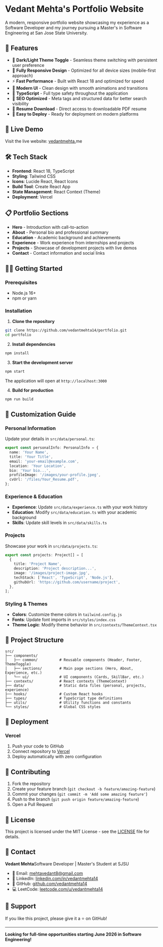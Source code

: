 # Vedant Mehta's Portfolio Website

A modern, responsive portfolio website showcasing my experience as a Software Developer and my journey pursuing a Master's in Software Engineering at San Jose State University.

## 🌟 Features

- 🌙 **Dark/Light Theme Toggle** - Seamless theme switching with persistent user preference
- 📱 **Fully Responsive Design** - Optimized for all device sizes (mobile-first approach)
- ⚡ **Fast Performance** - Built with React 18 and optimized for speed
- 🎨 **Modern UI** - Clean design with smooth animations and transitions
- 🔧 **TypeScript** - Full type safety throughout the application
- 🎯 **SEO Optimized** - Meta tags and structured data for better search visibility
- 📄 **Resume Download** - Direct access to downloadable PDF resume
- 🚀 **Easy to Deploy** - Ready for deployment on modern platforms

## 🚀 Live Demo

Visit the live website: [vedantmehta.](https://vedantmehta.dev)me

## 🛠️ Tech Stack

- **Frontend**: React 18, TypeScript
- **Styling**: Tailwind CSS
- **Icons**: Lucide React, React Icons
- **Build Tool**: Create React App
- **State Management**: React Context (Theme)
- **Deployment**: Vercel

## 📋 Portfolio Sections

- **Hero** - Introduction with call-to-action
- **About** - Personal bio and professional summary
- **Education** - Academic background and achievements
- **Experience** - Work experience from internships and projects
- **Projects** - Showcase of development projects with live demos
- **Contact** - Contact information and social links

## 🏃‍♂️ Getting Started

### Prerequisites

- Node.js 16+
- npm or yarn

### Installation

1. **Clone the repository**

```bash
git clone https://github.com/vedantmehta14/portfolio.git
cd portfolio
```

2. **Install dependencies**

```bash
npm install
```

3. **Start the development server**

```bash
npm start
```

The application will open at `http://localhost:3000`

4. **Build for production**

```bash
npm run build
```

## 🎨 Customization Guide

### Personal Information

Update your details in `src/data/personal.ts`:

```typescript
export const personalInfo: PersonalInfo = {
  name: 'Your Name',
  title: 'Your Title',
  email: 'your-email@example.com',
  location: 'Your Location',
  bio: 'Your bio...',
  profileImage: '/images/your-profile.jpeg',
  cvUrl: '/files/Your_Resume.pdf',
};
```

### Experience & Education

- **Experience**: Update `src/data/experience.ts` with your work history
- **Education**: Modify `src/data/education.ts` with your academic background
- **Skills**: Update skill levels in `src/data/skills.ts`

### Projects

Showcase your work in `src/data/projects.ts`:

```typescript
export const projects: Project[] = [
  {
    title: 'Project Name',
    description: 'Project description...',
    image: '/images/project-image.jpg',
    techStack: ['React', 'TypeScript', 'Node.js'],
    githubUrl: 'https://github.com/username/project',
  },
];
```

### Styling & Themes

- **Colors**: Customize theme colors in `tailwind.config.js`
- **Fonts**: Update font imports in `src/styles/index.css`
- **Theme Logic**: Modify theme behavior in `src/contexts/ThemeContext.tsx`

## 📁 Project Structure

```
src/
├── components/
│   ├── common/          # Reusable components (Header, Footer, ThemeToggle)
│   ├── sections/        # Main page sections (Hero, About, Experience, etc.)
│   └── ui/              # UI components (Cards, SkillBar, etc.)
├── contexts/            # React contexts (ThemeContext)
├── data/                # Static data files (personal, projects, experience)
├── hooks/               # Custom React hooks
├── types/               # TypeScript type definitions
├── utils/               # Utility functions and constants
└── styles/              # Global CSS styles
```

## 🚀 Deployment

### Vercel

1. Push your code to GitHub
2. Connect repository to [Vercel](https://vercel.com)
3. Deploy automatically with zero configuration

## 🤝 Contributing

1. Fork the repository
2. Create your feature branch (`git checkout -b feature/amazing-feature`)
3. Commit your changes (`git commit -m 'Add some amazing feature'`)
4. Push to the branch (`git push origin feature/amazing-feature`)
5. Open a Pull Request

## 📝 License

This project is licensed under the MIT License - see the [LICENSE](LICENSE) file for details.

## 📧 Contact

**Vedant Mehta**Software Developer | Master's Student at SJSU

- 📧 Email: [mehtavedant8@gmail.com](mailto:mehtavedant8@gmail.com)
- 🔗 LinkedIn: [linkedin.com/in/vedantmehta14](https://www.linkedin.com/in/vedantmehta14/)
- 🐙 GitHub: [github.com/vedantmehta14](https://github.com/vedantmehta14)
- 💻 LeetCode: [leetcode.com/u/vedantmehta14](https://leetcode.com/u/vedantmehta14/)

## 🌟 Support

If you like this project, please give it a ⭐ on GitHub!

---

**Looking for full-time opportunities starting June 2026 in Software Engineering!**
